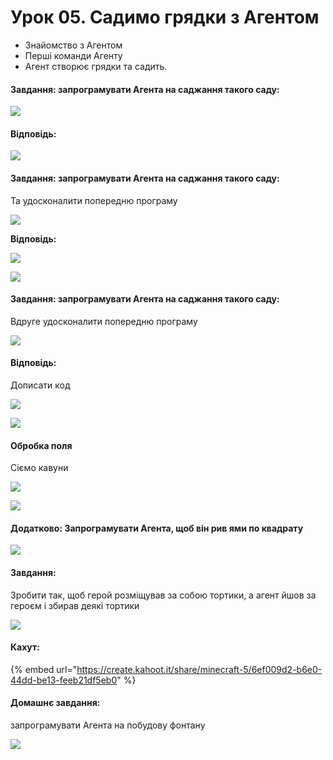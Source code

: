 # Урок 05. Садимо грядки з Агентом

* Знайомство з Агентом
* Перші команди Агенту
* Агент створює грядки та садить.

#### Завдання: запрограмувати Агента на саджання такого саду:

![](<../../.gitbook/assets/image (212).png>)

#### Відповідь:

![](<../../.gitbook/assets/image (216) (1).png>)

#### Завдання: запрограмувати Агента на саджання такого саду:

Та удосконалити попередню програму

![](<../../.gitbook/assets/image (202) (1).png>)

**Відповідь:**

![](<../../.gitbook/assets/image (219).png>)

![](<../../.gitbook/assets/image (183) (1).png>)

#### Завдання: запрограмувати Агента на саджання такого саду:

Вдруге удосконалити попередню програму

![](<../../.gitbook/assets/image (174).png>)

#### Відповідь:

Дописати код

![](<../../.gitbook/assets/image (217) (1).png>)

![](<../../.gitbook/assets/image (151) (1).png>)

#### Обробка поля

Сіємо кавуни

![](<../../.gitbook/assets/image (170) (1).png>)

![](<../../.gitbook/assets/image (211).png>)

#### Додатково: Запрограмувати Агента, щоб він рив ями по квадрату

![](<../../.gitbook/assets/image (225) (1).png>)

#### Завдання:

Зробити так, щоб герой розміщував за собою тортики, а агент йшов за героєм і збирав деякі тортики

![](<../../.gitbook/assets/image (189) (1).png>)

#### **Кахут:**

{% embed url="https://create.kahoot.it/share/minecraft-5/6ef009d2-b6e0-44dd-be13-feeb21df5eb0" %}

#### Домашнє завдання:

запрограмувати Агента на побудову фонтану

![](<../../.gitbook/assets/image (191) (1).png>)
